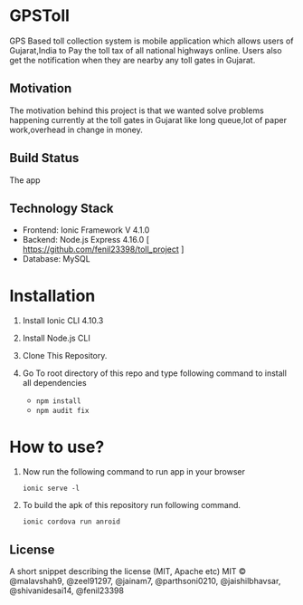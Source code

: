 # GPSToll

GPS Based toll collection system is mobile application which allows users of Gujarat,India to Pay the toll tax of all national highways online.
Users also get the notification when they are nearby any toll gates in Gujarat.

## Motivation

The motivation behind this project is that we wanted solve problems happening currently at the toll gates in Gujarat like long queue,lot of paper work,overhead in change in money.

## Build Status 

The app

## Technology Stack

* Frontend: Ionic Framework V 4.1.0
* Backend:  Node.js Express 4.16.0 [ https://github.com/fenil23398/toll_project ]
* Database: MySQL

# Installation

1. Install Ionic CLI 4.10.3
2. Install Node.js CLI
3. Clone This Repository.
4. Go To root directory of this repo and type following command to install all dependencies
   
   * `npm install`
   * `npm audit fix`
   
 # How to use?

1. Now run the following command to run app in your browser
    
    `ionic serve -l`
2. To build the apk of this repository run following command.

    `ionic cordova run anroid`
 ## License
 
 A short snippet describing the license (MIT, Apache etc)
 MIT © @malavshah9, @zeel91297, @jainam7, @parthsoni0210, @jaishilbhavsar, @shivanidesai14, @fenil23398
